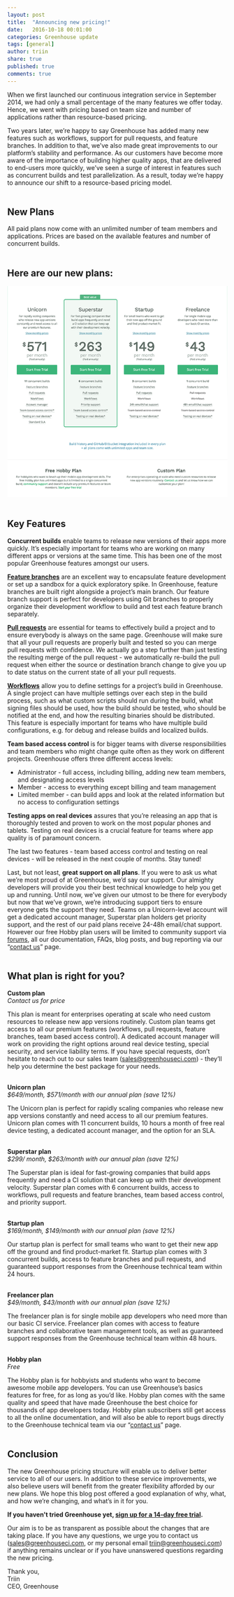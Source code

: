 ```yaml
---
layout: post
title:  "Announcing new pricing!"
date:   2016-10-18 00:01:00
categories: Greenhouse update
tags: [general]
author: triin
share: true
published: true
comments: true
---
```


When we first launched our continuous integration service in September 2014, we had only a small percentage of the many features we offer today. Hence, we went with pricing based on team size and number of applications rather than resource-based pricing.
<!--more-->

Two years later, we’re happy to say Greenhouse has added many new features such as workflows, support for pull requests, and feature branches. In addition to that, we’ve also made great improvements to our platform’s stability and performance. As our customers have become more aware of the importance of building higher quality apps, that are delivered to end-users more quickly, we’ve seen a surge of interest in features such as concurrent builds and test parallelization. As a result, today we’re happy to announce our shift to a resource-based pricing model.  
&nbsp;  

## New Plans

All paid plans now come with an unlimited number of team members and applications. Prices are based on the available features and number of concurrent builds.  
&nbsp;  

## Here are our new plans:

![Greenhouse new pricing](/assets/greenhouse-pricing-screenshot-750.png "Greenhouse new pricing")
&nbsp;  

## Key Features

**Concurrent builds** enable teams to release new versions of their apps more quickly. It’s especially important for teams who are working on many different apps or versions at the same time. This has been one of the most popular Greenhouse features amongst our users.

**[Feature branches](http://docs.greenhouseci.com/docs/github-feature-branches "Feature branches")** are an excellent way to encapsulate feature development or set up a sandbox for a quick exploratory spike. In Greenhouse, feature branches are built right alongside a project’s main branch. Our feature branch support is perfect for developers using Git branches to properly organize their development workflow to build and test each feature branch separately.

**[Pull requests](http://docs.greenhouseci.com/docs/github-pull-requests "Pull requests")** are essential for teams to effectively build a project and to ensure everybody is always on the same page. Greenhouse will make sure that all your pull requests are properly built and tested so you can merge pull requests with confidence. We actually go a step further than just testing the resulting merge of the pull request - we automatically re-build the pull request when either the source or destination branch change to give you up to date status on the current state of all your pull requests.

**[Workflows](http://docs.greenhouseci.com/docs/workflows "Workflows")** allow you to define settings for a project’s build in Greenhouse. A single project can have multiple settings over each step in the build process, such as what custom scripts should run during the build, what signing files should be used, how the build should be tested, who should be notified at the end, and how the resulting binaries should be distributed. This feature is especially important for teams who have multiple build configurations, e.g. for debug and release builds and localized builds.

**Team based access control** is for bigger teams with diverse responsibilities and team members who might change quite often as they work on different projects. Greenhouse offers three different access levels:

* Administrator - full access, including billing, adding new team members, and designating access levels
* Member - access to everything except billing and team management
* Limited member - can build apps and look at the related information but no access to configuration settings

**Testing apps on real devices** assures that you’re releasing an app that is thoroughly tested and proven to work on the most popular phones and tablets. Testing on real devices is a crucial feature for teams where app quality is of paramount concern.

The last two features - team based access control and testing on real devices - will be released in the next couple of months. Stay tuned!

Last, but not least, **great support on all plans**. If you were to ask us what we’re most proud of at Greenhouse, we’d say our support. Our almighty developers will provide you their best technical knowledge to help you get up and running. Until now, we’ve given our utmost to be there for everybody but now that we’ve grown, we’re introducing support tiers to ensure everyone gets the support they need. Teams on a Unicorn-level account will get a dedicated account manager, Superstar plan holders get priority support, and the rest of our paid plans receive 24-48h email/chat support. However our free Hobby plan users will be limited to community support via [forums](http://docs.greenhouseci.com/discuss "forum"), all our documentation, FAQs, blog posts, and bug reporting via our “[contact us](https://greenhouseci.com/contact-us.html "Contact us")” page.  
&nbsp;  

## What plan is right for you?

**Custom plan**  
*Contact us for price*

This plan is meant for enterprises operating at scale who need custom resources to release new app versions routinely. Custom plan teams get access to all our premium features (workflows, pull requests, feature branches, team based access control). A dedicated account manager will work on providing the right options around real device testing, special security, and service liability terms. If you have special requests, don’t hesitate to reach out to our sales team ([sales@greenhouseci.com](mailto:sales@greenhouseci.com)) - they’ll help you determine the best package for your needs.  
&nbsp;  

**Unicorn plan**  
*$649/month, $571/month with our annual plan (save 12%)*

The Unicorn plan is perfect for rapidly scaling companies who release new app versions constantly and need access to all our premium features. Unicorn plan comes with 11 concurrent builds, 10 hours a month of free real device testing, a dedicated account manager, and the option for an SLA.  
&nbsp;  

**Superstar plan**  
*$299/ month, $263/month with our annual plan (save 12%)*

The Superstar plan is ideal for fast-growing companies that build apps frequently and need a CI solution that can keep up with their development velocity. Superstar plan comes with 6 concurrent builds, access to workflows, pull requests and feature branches, team based access control, and priority support.  
&nbsp;  

**Startup plan**  
*$169/month, $149/month with our annual plan (save 12%)*

Our startup plan is perfect for small teams who want to get their new app off the ground and find product-market fit. Startup plan comes with 3 concurrent builds, access to feature branches and pull requests, and guaranteed support responses from the Greenhouse technical team within 24 hours.  
&nbsp;  

**Freelancer plan**  
*$49/month, $43/month with our annual plan (save 12%)*

The freelancer plan is for single mobile app developers who need more than our basic CI service. Freelancer plan comes with access to feature branches and collaborative team management tools, as well as guaranteed support responses from the Greenhouse technical team within 48 hours.  
&nbsp;  

**Hobby plan**  
*Free*

The Hobby plan is for hobbyists and students who want to become awesome mobile app developers. You can use Greenhouse’s basics features for free, for as long as you’d like. Hobby plan comes with the same quality and speed that have made Greenhouse the best choice for thousands of app developers today. Hobby plan subscribers still get access to all the online documentation, and will also be able to report bugs directly to the Greenhouse technical team via our “[contact us](https://greenhouseci.com/contact-us.html "Contact us")” page.  
&nbsp;  

## Conclusion

The new Greenhouse pricing structure will enable us to deliver better service to all of our users. In addition to these service improvements, we also believe users will benefit from the greater flexibility afforded by our new plans. We hope this blog post offered a good explanation of why, what, and how we’re changing, and what’s in it for you.

**If you haven't tried Greenhouse yet, [sign up for a 14-day free trial](https://greenhouseci.com/sign-up.html "sign up for a 14-day free trial").**

Our aim is to be as transparent as possible about the changes that are taking place. If you have any questions, we urge you to contact us ([sales@greenhouseci.com](mailto:sales@greenhouseci.com), or my personal email [triin@greenhouseci.com](mailto:triin@greenhouseci.com)) if anything remains unclear or if you have unanswered questions regarding the new pricing.

Thank you,  
Triin  
CEO, Greenhouse
